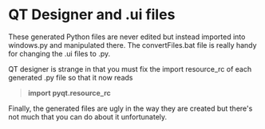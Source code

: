 # QT Designer and .ui files

These generated Python files are never edited but instead imported into windows.py and manipulated there. The convertFiles.bat file is really handy for changing the .ui files to .py. 

QT designer is strange in that you must fix the import resource_rc of each generated .py file so that it now reads 

> **import pyqt.resource_rc**

Finally, the generated files are ugly in the way they are created but there's not much that you can do about it unfortunately.